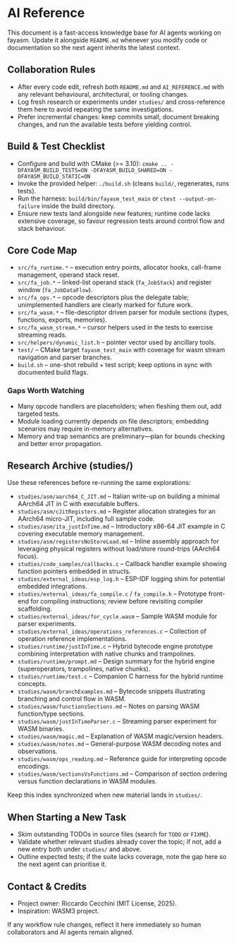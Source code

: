 # AI Reference

This document is a fast-access knowledge base for AI agents working on fayasm. Update it alongside `README.md` whenever you modify code or documentation so the next agent inherits the latest context.

## Collaboration Rules

- After every code edit, refresh both `README.md` and `AI_REFERENCE.md` with any relevant behavioural, architectural, or tooling changes.
- Log fresh research or experiments under `studies/` and cross-reference them here to avoid repeating the same investigations.
- Prefer incremental changes: keep commits small, document breaking changes, and run the available tests before yielding control.

## Build & Test Checklist

- Configure and build with CMake (>= 3.10): `cmake .. -DFAYASM_BUILD_TESTS=ON -DFAYASM_BUILD_SHARED=ON -DFAYASM_BUILD_STATIC=ON`
- Invoke the provided helper: `./build.sh` (cleans `build/`, regenerates, runs tests).
- Run the harness: `build/bin/fayasm_test_main` or `ctest --output-on-failure` inside the build directory.
- Ensure new tests land alongside new features; runtime code lacks extensive coverage, so favour regression tests around control flow and stack behaviour.

## Core Code Map

- `src/fa_runtime.*` – execution entry points, allocator hooks, call-frame management, operand stack reset.
- `src/fa_job.*` – linked-list operand stack (`fa_JobStack`) and register window (`fa_JobDataFlow`).
- `src/fa_ops.*` – opcode descriptors plus the delegate table; unimplemented handlers are clearly marked for future work.
- `src/fa_wasm.*` – file-descriptor driven parser for module sections (types, functions, exports, memories).
- `src/fa_wasm_stream.*` – cursor helpers used in the tests to exercise streaming reads.
- `src/helpers/dynamic_list.h` – pointer vector used by ancillary tools.
- `test/` – CMake target `fayasm_test_main` with coverage for wasm stream navigation and parser branches.
- `build.sh` – one-shot rebuild + test script; keep options in sync with documented build flags.

### Gaps Worth Watching

- Many opcode handlers are placeholders; when fleshing them out, add targeted tests.
- Module loading currently depends on file descriptors; embedding scenarios may require in-memory alternatives.
- Memory and trap semantics are preliminary—plan for bounds checking and better error propagation.

## Research Archive (studies/)

Use these references before re-running the same explorations:

- `studies/asm/aarch64_C_JIT.md` – Italian write-up on building a minimal AArch64 JIT in C with executable buffers.
- `studies/asm/cJitRegisters.md` – Register allocation strategies for an AArch64 micro-JIT, including full sample code.
- `studies/asm/ita_justInTime.md` – Introductory x86-64 JIT example in C covering executable memory management.
- `studies/asm/registersNoStoreLoad.md` – Inline assembly approach for leveraging physical registers without load/store round-trips (AArch64 focus).
- `studies/code_samples/callbacks.c` – Callback handler example showing function pointers embedded in structs.
- `studies/external_ideas/esp_log.h` – ESP-IDF logging shim for potential embedded integrations.
- `studies/external_ideas/fa_compile.c` / `fa_compile.h` – Prototype front-end for compiling instructions; review before revisiting compiler scaffolding.
- `studies/external_ideas/for_cycle.wasm` – Sample WASM module for parser experiments.
- `studies/external_ideas/operations_references.c` – Collection of operation reference implementations.
- `studies/runtime/justInTime.c` – Hybrid bytecode engine prototype combining interpretation with native chunks and trampolines.
- `studies/runtime/prompt.md` – Design summary for the hybrid engine (superoperators, trampolines, native chunks).
- `studies/runtime/test.c` – Companion C harness for the hybrid runtime concepts.
- `studies/wasm/branchExamples.md` – Bytecode snippets illustrating branching and control flow in WASM.
- `studies/wasm/functionsSections.md` – Notes on parsing WASM function/type sections.
- `studies/wasm/justInTimeParser.c` – Streaming parser experiment for WASM binaries.
- `studies/wasm/magic.md` – Explanation of WASM magic/version headers.
- `studies/wasm/notes.md` – General-purpose WASM decoding notes and observations.
- `studies/wasm/ops_reading.md` – Reference guide for interpreting opcode encodings.
- `studies/wasm/sectionsVsFunctions.md` – Comparison of section ordering versus function declarations in WASM modules.

Keep this index synchronized when new material lands in `studies/`.

## When Starting a New Task

- Skim outstanding TODOs in source files (search for `TODO` or `FIXME`).
- Validate whether relevant studies already cover the topic; if not, add a new entry both under `studies/` and above.
- Outline expected tests; if the suite lacks coverage, note the gap here so the next agent can prioritise it.

## Contact & Credits

- Project owner: Riccardo Cecchini (MIT License, 2025).
- Inspiration: WASM3 project.

If any workflow rule changes, reflect it here immediately so human collaborators and AI agents remain aligned.
